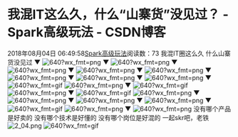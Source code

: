 # 我混IT这么久，什么“山寨货”没见过？ - Spark高级玩法 - CSDN博客
2018年08月04日 06:49:58[Spark高级玩法](https://me.csdn.net/rlnLo2pNEfx9c)阅读数：73
我混IT圈这么久
什么山寨货没见过
▼
![640?wx_fmt=png](https://ss.csdn.net/p?https://mmbiz.qpic.cn/mmbiz_png/pEeuqRbicF54ibvSEEwt8MVtg75Kjbj33PWqoEvyDsDaayTMnUO8icvAKwjPz8R8OXJF989MTibHAnNp0VCsBh45kw/640?wx_fmt=png)
▼
![640?wx_fmt=png](https://ss.csdn.net/p?https://mmbiz.qpic.cn/mmbiz_png/pEeuqRbicF54ibvSEEwt8MVtg75Kjbj33PfQkaZTq9uXcwdPEe9o0axAqUccIq1BqZ8ESZcz7ymxhNd2oTmpS6YA/640?wx_fmt=png)
▼
![640?wx_fmt=png](https://ss.csdn.net/p?https://mmbiz.qpic.cn/mmbiz_png/pEeuqRbicF54ibvSEEwt8MVtg75Kjbj33PnzMG48EGmBz6zyOBEVW7ZxrkE0fqRlwcdHia6B8KhYIReoBBTA4S47g/640?wx_fmt=png)
▼
![640?wx_fmt=png](https://ss.csdn.net/p?https://mmbiz.qpic.cn/mmbiz_png/pEeuqRbicF54ibvSEEwt8MVtg75Kjbj33PV7J9a910yorXGXHdU7JXwLSGNdmNf7E8BpdvoLc1e6R9DcW8QnAh9g/640?wx_fmt=png)
▼
![640?wx_fmt=png](https://ss.csdn.net/p?https://mmbiz.qpic.cn/mmbiz_png/pEeuqRbicF54ibvSEEwt8MVtg75Kjbj33P8JHU5biaBXdPxCpd5iaoCFRibSM32xyeqKoiaIabFGvfqUMfzHcXfocUSw/640?wx_fmt=png)
▼
![640?wx_fmt=png](https://ss.csdn.net/p?https://mmbiz.qpic.cn/mmbiz_png/pEeuqRbicF54ibvSEEwt8MVtg75Kjbj33PzGqq991rmR6yqxk4pSxapLA3RK2HfKc3IBiaBPnBGuuTG60jCsmdBDQ/640?wx_fmt=png)
▼
![640?wx_fmt=png](https://ss.csdn.net/p?https://mmbiz.qpic.cn/mmbiz_png/pEeuqRbicF54ibvSEEwt8MVtg75Kjbj33PEPwzJX4gCibQ2sAF1cbVU0rsEFAEGtrarAIuyE1gnxJT9XQD1aNCj1w/640?wx_fmt=png)
▼
![640?wx_fmt=png](https://ss.csdn.net/p?https://mmbiz.qpic.cn/mmbiz_png/pEeuqRbicF54ibvSEEwt8MVtg75Kjbj33PiaooUzoBDUZz1pOBEtGK7CP5g6RFAuVfvX9viaT1rBeV4eZQbgoFP1ibw/640?wx_fmt=png)
▼
![640?wx_fmt=gif](https://ss.csdn.net/p?https://mmbiz.qpic.cn/mmbiz_gif/pEeuqRbicF54ibvSEEwt8MVtg75Kjbj33Pzric3KsbbDcOl5W6Leff40Bw1mOFNvA6ggYxnIjDJRMyjkE5ldxwA7Q/640?wx_fmt=gif)
![640?wx_fmt=png](https://ss.csdn.net/p?https://mmbiz.qpic.cn/mmbiz_png/pEeuqRbicF54ibvSEEwt8MVtg75Kjbj33PVv7lO5amNDiaxDDabiaQib2mJLm8qdBU2iaoBXGjPicdcUJMRCBRtwTtyjg/640?wx_fmt=png)
▼
![640?wx_fmt=gif](https://ss.csdn.net/p?https://mmbiz.qpic.cn/mmbiz_gif/pEeuqRbicF54ibvSEEwt8MVtg75Kjbj33PBAk8fwSP3n1fHzyfWCDvRcgBric0yqqvkrHLtibhdzzJuozuES5lDzQA/640?wx_fmt=gif)
![640?wx_fmt=png](https://ss.csdn.net/p?https://mmbiz.qpic.cn/mmbiz_png/pEeuqRbicF54ibvSEEwt8MVtg75Kjbj33Phbqh0opRfKp1xbOH3HKAfhOtaeggNeYTicHtWjE5bwl4TeEXSOOKiaLg/640?wx_fmt=png)
▼
![640?wx_fmt=gif](https://ss.csdn.net/p?https://mmbiz.qpic.cn/mmbiz_gif/pEeuqRbicF54ibvSEEwt8MVtg75Kjbj33Pes8VEz3cMXEGHlibZde2ekfKI6j77KvGich0uAic8EBphCcsMU5gDeL9w/640?wx_fmt=gif)
![640?wx_fmt=png](https://ss.csdn.net/p?https://mmbiz.qpic.cn/mmbiz_png/pEeuqRbicF54ibvSEEwt8MVtg75Kjbj33PF7Tia9fNFoiaufKibFAcrqma0xRvVZkNOv7rRyXCdLJLez9SK4a62EuOg/640?wx_fmt=png)
▼
![640?wx_fmt=png](https://ss.csdn.net/p?https://mmbiz.qpic.cn/mmbiz_png/pEeuqRbicF54ibvSEEwt8MVtg75Kjbj33PLcK4VesrcjrLmXlF6XbHhUL6vG4Sz0QDMSE7ra3WeQRP23cOr1fhUg/640?wx_fmt=png)
▼
![640?wx_fmt=png](https://ss.csdn.net/p?https://mmbiz.qpic.cn/mmbiz_png/pEeuqRbicF54ibvSEEwt8MVtg75Kjbj33PRJ9bdw8XqQBYzfsIjeJibXGoLe6aU7DbyDlkzKfWlglo8xXUJ0SdYUA/640?wx_fmt=png)
▼
![640?wx_fmt=png](https://ss.csdn.net/p?https://mmbiz.qpic.cn/mmbiz_png/pEeuqRbicF54ibvSEEwt8MVtg75Kjbj33Pp7xCggpic6ukdmTXmwz8noficshFIhpapv2VV2iaKz4VWZW9w3InStbFw/640?wx_fmt=png)
▼
![640?wx_fmt=gif](https://ss.csdn.net/p?https://mmbiz.qpic.cn/mmbiz_gif/pEeuqRbicF54ibvSEEwt8MVtg75Kjbj33PyXfyrkreSBOiap87YEl1UibBYunkoySpiazpx678T7pwheTR4EKnicDqQQ/640?wx_fmt=gif)
![640?wx_fmt=png](https://ss.csdn.net/p?https://mmbiz.qpic.cn/mmbiz_png/pEeuqRbicF54ibvSEEwt8MVtg75Kjbj33PwuOCtSkxscKVZGiafHwt3PcNlibIic7fXFSxyKltbcNJgK2V42p7slwQg/640?wx_fmt=png)
▼
![640?wx_fmt=png](https://ss.csdn.net/p?https://mmbiz.qpic.cn/mmbiz_png/pEeuqRbicF54ibvSEEwt8MVtg75Kjbj33Pz5MpCCicibDGWxZicJrhKLa8vKJvL2q5gX8VxxpG5cJ95XoNIhlIbxiaPw/640?wx_fmt=png)
没有哪个产品是好卖的
没有哪个技术是好懂的
没有哪个岗位是好混的
一起skr吧，老铁
![2_04.png](https://res.wx.qq.com/mpres/htmledition/images/icon/common/emotion_panel/emoji_wx/2_04.png)
![640?wx_fmt=gif](https://ss.csdn.net/p?https://mmbiz.qpic.cn/mmbiz_gif/pEeuqRbicF55pRhSiaq3iaw3SqxwAYPsdNVMKQ2CTIiceN9AommJsj9Zf7yjz9c5fVPAPiaarDicfbqF4cMibLtYrRSog/640?wx_fmt=gif)
